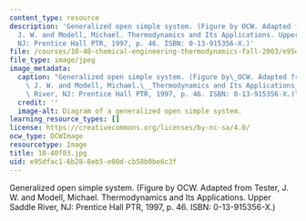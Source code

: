 ```yaml
---
content_type: resource
description: 'Generalized open simple system. (Figure by OCW. Adapted from Tester,
  J. W. and Modell, Michael. Thermodynamics and Its Applications. Upper Saddle River,
  NJ: Prentice Hall PTR, 1997, p. 46. ISBN: 0-13-915356-X.)'
file: /courses/10-40-chemical-engineering-thermodynamics-fall-2003/e95dfac16b288eb5e00dcb58b0be6c3f_10-40f03.jpg
file_type: image/jpeg
image_metadata:
  caption: "Generalized open simple system. (Figure by\_OCW. Adapted from Tester,\
    \ J. W. and Modell, Michael.\__Thermodynamics and Its Applications_. Upper Saddle\
    \ River, NJ: Prentice Hall PTR, 1997, p. 46. ISBN: 0-13-915356-X.)"
  credit: ''
  image-alt: Diagram of a generalized open simple system.
learning_resource_types: []
license: https://creativecommons.org/licenses/by-nc-sa/4.0/
ocw_type: OCWImage
resourcetype: Image
title: 10-40f03.jpg
uid: e95dfac1-6b28-8eb5-e00d-cb58b0be6c3f
---
```

Generalized open simple system. (Figure by OCW. Adapted from Tester, J. W. and Modell, Michael. Thermodynamics and Its Applications. Upper Saddle River, NJ: Prentice Hall PTR, 1997, p. 46. ISBN: 0-13-915356-X.)